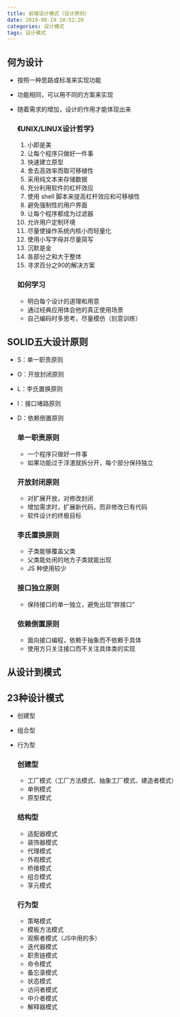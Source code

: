 ```yaml
---
title: 前端设计模式（设计原则）
date: 2019-08-19 10:52:20
categories: 设计模式
tags: 设计模式
---
```

## 何为设计
- 按照一种思路或标准来实现功能
- 功能相同，可以用不同的方案来实现
- 随着需求的增加，设计的作用才能体现出来

  ### 《UNIX/LINUX设计哲学》
  1. 小即是美
  2. 让每个程序只做好一件事
  3. 快速建立原型
  4. 舍去高效率而取可移植性
  5. 采用纯文本来存储数据
  6. 充分利用软件的杠杆效应
  7. 使用 shell 脚本来提高杠杆效应和可移植性
  8. 避免强制性的用户界面
  9. 让每个程序都成为过滤器
  10. 允许用户定制环境
  11. 尽量使操作系统内核小而轻量化
  12. 使用小写字母并尽量简写
  13. 沉默是金
  14. 各部分之和大于整体
  15. 寻求百分之90的解决方案
  
  ### 如何学习
  - 明白每个设计的道理和用意
  - 通过经典应用体会他的真正使用场景
  - 自己编码时多思考，尽量模仿（刻意训练）

## SOLID五大设计原则
- S：单一职责原则
- O：开放封闭原则
- L：李氏置换原则
- I：接口堵路原则
- D：依赖倒置原则
  
  ### 单一职责原则
  - 一个程序只做好一件事
  - 如果功能过于浮渣就拆分开，每个部分保持独立
  
  ### 开放封闭原则
  - 对扩展开放，对修改封闭
  - 增加需求时，扩展新代码，而非修改已有代码
  - 软件设计的终极目标
  
  ### 李氏置换原则
  - 子类能够覆盖父类
  - 父类能处闲的地方子类就能出现
  - JS 种使用较少 
  
  ### 接口独立原则
  - 保持接口的单一独立，避免出现“胖接口”
  
  ### 依赖倒置原则
  - 面向接口编程，依赖于抽象而不依赖于具体
  - 使用方只关注接口而不关注具体类的实现 

## 从设计到模式

## 23种设计模式
- 创建型
- 组合型
- 行为型

  ### 创建型
  - 工厂模式（工厂方法模式、抽象工厂模式、建造者模式）
  - 单例模式
  - 原型模式
  
  ### 结构型
  - 适配器模式
  - 装饰器模式
  - 代理模式
  - 外观模式
  - 桥接模式
  - 组合模式
  - 享元模式
  
  ### 行为型
  - 策略模式
  - 模板方法模式
  - 观察者模式（JS中用的多）
  - 迭代器模式
  - 职责链模式
  - 命令模式
  - 备忘录模式
  - 状态模式
  - 访问者模式
  - 中介者模式
  - 解释器模式
